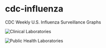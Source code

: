 # cdc-influenza
CDC Weekly U.S. Influenza Surveillance Graphs

![Clinical Laboratories](https://www.cdc.gov/flu/weekly/WeeklyArchives2022-2023/images/WHONPHL06_small.gif?raw=true)

![Public Health Laboratories](https://www.cdc.gov/flu/weekly/weeklyarchives2022-2023/images/WHOPHL06_small.gif?raw=true)
        